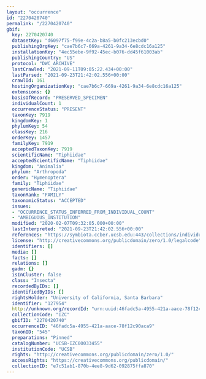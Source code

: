 ```yaml
---
layout: "occurrence"
id: "2270420740"
permalink: "/2270420740"
gbif:
  key: 2270420740
  datasetKey: "d6097f75-f99e-4c2a-b8a5-b0fc213ecbd0"
  publishingOrgKey: "cae7b6c7-669a-4261-9a34-6e8cdc16a125"
  installationKey: "4ec55ebe-9f92-45ec-b076-dd45f61003ab"
  publishingCountry: "US"
  protocol: "DWC_ARCHIVE"
  lastCrawled: "2021-09-11T09:05:22.434+00:00"
  lastParsed: "2021-09-23T21:42:02.556+00:00"
  crawlId: 161
  hostingOrganizationKey: "cae7b6c7-669a-4261-9a34-6e8cdc16a125"
  extensions: {}
  basisOfRecord: "PRESERVED_SPECIMEN"
  individualCount: 1
  occurrenceStatus: "PRESENT"
  taxonKey: 7919
  kingdomKey: 1
  phylumKey: 54
  classKey: 216
  orderKey: 1457
  familyKey: 7919
  acceptedTaxonKey: 7919
  scientificName: "Tiphiidae"
  acceptedScientificName: "Tiphiidae"
  kingdom: "Animalia"
  phylum: "Arthropoda"
  order: "Hymenoptera"
  family: "Tiphiidae"
  genericName: "Tiphiidae"
  taxonRank: "FAMILY"
  taxonomicStatus: "ACCEPTED"
  issues:
  - "OCCURRENCE_STATUS_INFERRED_FROM_INDIVIDUAL_COUNT"
  - "AMBIGUOUS_INSTITUTION"
  modified: "2020-02-07T09:32:05.000+00:00"
  lastInterpreted: "2021-09-23T21:42:02.556+00:00"
  references: "https://symbiota.ccber.ucsb.edu:443/collections/individual/index.php?occid=127954"
  license: "http://creativecommons.org/publicdomain/zero/1.0/legalcode"
  identifiers: []
  media: []
  facts: []
  relations: []
  gadm: {}
  isInCluster: false
  class: "Insecta"
  recordedByIDs: []
  identifiedByIDs: []
  rightsHolder: "University of California, Santa Barbara"
  identifier: "127954"
  http://unknown.org/recordId: "urn:uuid:46fadc5a-4955-421a-aace-78f12c90aca9"
  collectionCode: "IZC"
  gbifID: "2270420740"
  occurrenceID: "46fadc5a-4955-421a-aace-78f12c90aca9"
  taxonID: "545"
  preparations: "Pinned"
  catalogNumber: "UCSB-IZC00033455"
  institutionCode: "UCSB"
  rights: "http://creativecommons.org/publicdomain/zero/1.0/"
  accessRights: "https://creativecommons.org/publicdomain/"
  collectionID: "e7c51ab1-870b-4ee8-9d62-092875ffa870"
---
```

